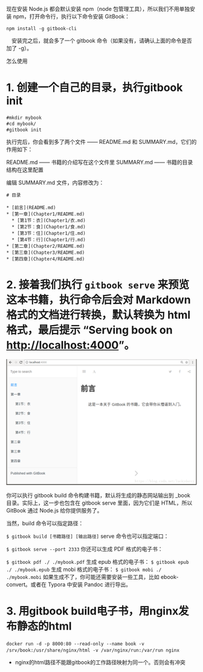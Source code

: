 现在安装 Node.js 都会默认安装 npm（node 包管理工具），所以我们不用单独安装 npm，打开命令行，执行以下命令安装 GitBook：
```
npm install -g gitbook-cli
```
　安装完之后，就会多了一个 gitbook 命令（如果没有，请确认上面的命令是否加了 -g）。

怎么使用

# 1. 创建一个自己的目录，执行gitbook init
```
#mkdir mybook
#cd mybook/
#gitbook init
```
执行完后，你会看到多了两个文件 —— README.md 和 SUMMARY.md，它们的作用如下：

README.md —— 书籍的介绍写在这个文件里
SUMMARY.md —— 书籍的目录结构在这里配置

编辑 SUMMARY.md 文件，内容修改为：

```
# 目录

* [前言](README.md)
* [第一章](Chapter1/README.md)
  * [第1节：衣](Chapter1/衣.md)
  * [第2节：食](Chapter1/食.md)
  * [第3节：住](Chapter1/住.md)
  * [第4节：行](Chapter1/行.md)
* [第二章](Chapter2/README.md)
* [第三章](Chapter3/README.md)
* [第四章](Chapter4/README.md)
```

# 2. 接着我们执行 `gitbook serve` 来预览这本书籍，执行命令后会对 Markdown 格式的文档进行转换，默认转换为 html 格式，最后提示 “Serving book on [http://localhost:4000](http://localhost:4000/)”。

![20180718185251753](20180718185251753.png)

你可以执行 gitbook build 命令构建书籍，默认将生成的静态网站输出到 _book 目录。实际上，这一步也包含在 gitbook serve 里面，因为它们是 HTML，所以 GitBook 通过 Node.js 给你提供服务了。 

当然，build 命令可以指定路径：

```$ gitbook build [书籍路径] [输出路径]```
serve 命令也可以指定端口：

```$ gitbook serve --port 2333```
你还可以生成 PDF 格式的电子书：

```$ gitbook pdf ./ ./mybook.pdf```
生成 epub 格式的电子书：
```$ gitbook epub ./ ./mybook.epub```
生成 mobi 格式的电子书：
```$ gitbook mobi ./ ./mybook.mobi```
如果生成不了，你可能还需要安装一些工具，比如 ebook-convert。或者在 Typora 中安装 Pandoc 进行导出。

# 3. 用gitbook build电子书，用nginx发布静态的html
```docker run -d -p 8000:80 --read-only --name book -v /srv/book:/usr/share/nginx/html -v /var/nginx/run:/var/run nginx```

* nginx的html路径不能跟gitbook的工作路径映射为同一个。否则会有冲突